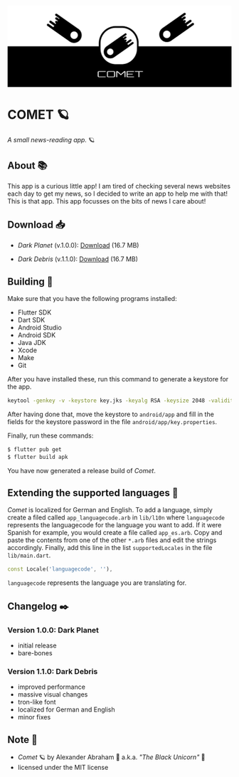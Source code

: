 <p align="center">
 <img src="https://github.com/iamtheblackunicorn/Comet/raw/main/assets/images/banner.png"/>
</p>

# COMET :ringed_planet:

*A small news-reading app.* :ringed_planet:

## About :books:

This app is a curious little app! I am tired of checking several news websites each day to get my news, so I decided to write an app to help me with that! This is that app. This app focusses on the bits of news I care about!

## Download :inbox_tray:

- *Dark Planet* (v.1.0.0): [Download](https://github.com/iamtheblackunicorn/Comet/releases/download/v.1.0.0/Comet-v1.0.0-DarkPlanet-Release.apk) (16.7 MB)

- *Dark Debris* (v.1.1.0): [Download](https://github.com/iamtheblackunicorn/Comet/releases/download/v.1.1.0/Comet-v1.1.0-DarkDebris-Release.apk) (16.7 MB)


## Building :hammer:

Make sure that you have the following programs installed:

- Flutter SDK
- Dart SDK
- Android Studio
- Android SDK
- Java JDK
- Xcode
- Make
- Git

After you have installed these, run this command to generate a keystore for the app.

```bash
keytool -genkey -v -keystore key.jks -keyalg RSA -keysize 2048 -validity 10000 -alias key
```

After having done that, move the keystore to `android/app` and fill in the fields for the keystore password in the file `android/app/key.properties`.

Finally, run these commands:

```bash
$ flutter pub get
$ flutter build apk
```

You have now generated a release build of *Comet*.

## Extending the supported languages :book:

*Comet* is localized for German and English. To add a language, simply create a filed called `app_languagecode.arb` in `lib/l10n` where `languagecode` represents the languagecode for the language you want to add. If it were Spanish for example, you would create a file called `app_es.arb`.
Copy and paste the contents from one of the other `*.arb` files and edit the strings accordingly.
Finally, add this line in the list `supportedLocales` in the file `lib/main.dart`.

```dart
const Locale('languagecode', ''),
```

`languagecode` represents the language you are translating for.

## Changelog :black_nib:

### Version 1.0.0: Dark Planet

- initial release
- bare-bones

### Version 1.1.0: Dark Debris

- improved performance
- massive visual changes
- tron-like font
- localized for German and English
- minor fixes

## Note :scroll:

- *Comet* :ringed_planet: by Alexander Abraham :black_heart: a.k.a. *"The Black Unicorn"* :unicorn:
- licensed under the MIT license

